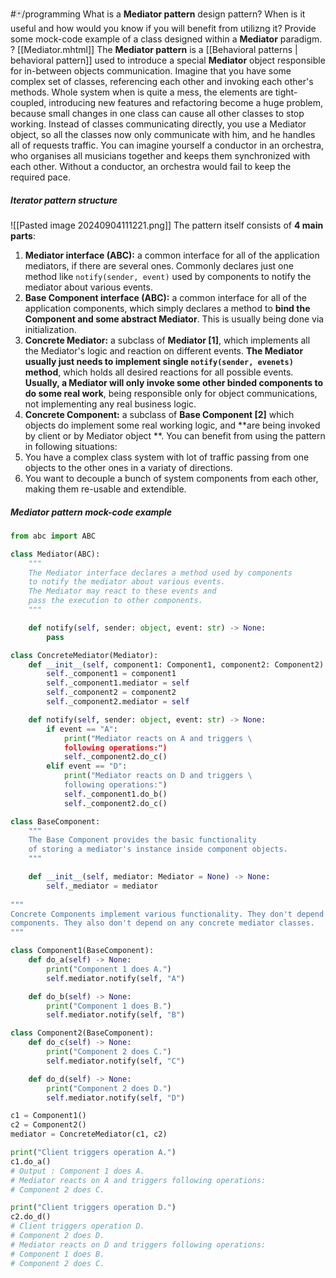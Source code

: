 #🃏/programming
What is a **Mediator pattern** design pattern? When is it useful and how would you know if you will benefit from utilizng it? Provide some mock-code example of a class designed within a **Mediator** paradigm.
?
[[Mediator.mhtml]]
The **Mediator pattern** is a [[Behavioral patterns | behavioral pattern]] used to introduce a special **Mediator** object responsible for in-between objects communication. Imagine that you have some complex  set of classes, referencing each other and invoking each other's methods. Whole system when is quite a mess, the elements are tight-coupled, introducing new features and refactoring become a huge problem, because small changes in one class can cause all other classes to stop working. Instead of classes communicating directly, you use a Mediator object, so all the classes now only communicate with him, and he handles all of requests traffic. You can imagine yourself a conductor in an orchestra, who organises all musicians together and keeps them synchronized with each other. Without a conductor, an orchestra would fail to keep the required pace.
##### Iterator pattern structure
![[Pasted image 20240904111221.png]]
The pattern itself consists of **4 main parts**:
1. **Mediator interface (ABC):** a common interface for all of the application mediators, if there are several ones. Commonly declares just one method like `notify(sender, event)`  used by components to notify the mediator about various events.
2. **Base Component interface (ABC):** a common interface for all of the application components, which simply declares a method to **bind the Component and some abstract Mediator**. This is usually being done via initialization.
3. **Concrete Mediator:** a subclass of **Mediator \[1]**, which implements all the Mediator's logic and reaction on different events. **The Mediator usually just needs to implement single `notify(sender, evenets)` method**, which holds all desired reactions for all possible events. **Usually, a Mediator will only invoke some other binded components to do some real work**, being responsible only for object communications, not implementing any real business logic.
4. **Concrete Component:** a subclass of **Base Component  \[2]** which objects do implement some real working logic, and **are being invoked by client or by Mediator object **.
You can benefit from using the pattern in following situations:
1. You have a complex class system with lot of traffic passing from one objects to the other ones in a variaty of directions.
2. You want to decouple a bunch of system components from each other, making them re-usable and extendible.
##### Mediator pattern mock-code example
```python
from abc import ABC

class Mediator(ABC):
    """
    The Mediator interface declares a method used by components 
    to notify the mediator about various events. 
    The Mediator may react to these events and
    pass the execution to other components.
    """

    def notify(self, sender: object, event: str) -> None:
        pass

class ConcreteMediator(Mediator):
    def __init__(self, component1: Component1, component2: Component2) -> None:
        self._component1 = component1
        self._component1.mediator = self
        self._component2 = component2
        self._component2.mediator = self

    def notify(self, sender: object, event: str) -> None:
        if event == "A":
            print("Mediator reacts on A and triggers \ 
            following operations:")
            self._component2.do_c()
        elif event == "D":
            print("Mediator reacts on D and triggers \
            following operations:")
            self._component1.do_b()
            self._component2.do_c()

class BaseComponent:
    """
    The Base Component provides the basic functionality 
    of storing a mediator's instance inside component objects.
    """

    def __init__(self, mediator: Mediator = None) -> None:
        self._mediator = mediator
        
"""
Concrete Components implement various functionality. They don't depend on other
components. They also don't depend on any concrete mediator classes.
"""

class Component1(BaseComponent):
    def do_a(self) -> None:
        print("Component 1 does A.")
        self.mediator.notify(self, "A")

    def do_b(self) -> None:
        print("Component 1 does B.")
        self.mediator.notify(self, "B")

class Component2(BaseComponent):
    def do_c(self) -> None:
        print("Component 2 does C.")
        self.mediator.notify(self, "C")

    def do_d(self) -> None:
        print("Component 2 does D.")
        self.mediator.notify(self, "D")

c1 = Component1()
c2 = Component2()
mediator = ConcreteMediator(c1, c2)

print("Client triggers operation A.")
c1.do_a()
# Output : Component 1 does A.
# Mediator reacts on A and triggers following operations:
# Component 2 does C.

print("Client triggers operation D.")
c2.do_d()
# Client triggers operation D.
# Component 2 does D.
# Mediator reacts on D and triggers following operations:
# Component 1 does B.
# Component 2 does C.
```
<!--SR:!2025-04-05,122,270-->